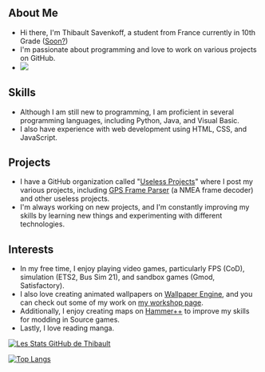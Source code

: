 ## About Me
- Hi there, I'm Thibault Savenkoff, a student from France currently in 10th Grade ([Soon?](https://pastebin.com/raw/tJWgJ0mE))
- I'm passionate about programming and love to work on various projects on GitHub.
- <img src="https://badge.stateful.com/Thibault-Savenkoff/status.svg"/>

## Skills
- Although I am still new to programming, I am proficient in several programming languages, including Python, Java, and Visual Basic.
- I also have experience with web development using HTML, CSS, and JavaScript.

## Projects
- I have a GitHub organization called "[Useless Projects](https://www.github.com/Useless-Projects)" where I post my various projects, including [GPS Frame Parser](https://github.com/Useless-Projects/GPS-Frame-Parser) (a NMEA frame decoder) and other useless projects.
- I'm always working on new projects, and I'm constantly improving my skills by learning new things and experimenting with different technologies.

## Interests
- In my free time, I enjoy playing video games, particularly FPS (CoD), simulation (ETS2, Bus Sim 21), and sandbox games (Gmod, Satisfactory).
- I also love creating animated wallpapers on [Wallpaper Engine](https://store.steampowered.com/app/431960/Wallpaper_Engine), and you can check out some of my work on [my workshop page](https://www.steamcommunity.com/id/TSGAMEMING/myworkshopfiles/?appid=431960&sort=score&browsefilter=myfiles&view=imagewall).
- Additionally, I enjoy creating maps on [Hammer++](https://ficool2.github.io/HammerPlusPlus-Website) to improve my skills for modding in Source games.
- Lastly, I love reading manga.

[![Les Stats GitHub de Thibault](https://github-readme-stats.vercel.app/api?username=Thibault-Savenkoff&show_icons=true&theme=solarized-dark&locale=fr)](https://github.com/anuraghazra/github-readme-stats)

[![Top Langs](https://github-readme-stats.vercel.app/api/top-langs/?username=Thibault-Savenkoff&theme=solarized-dark&locale=fr)](https://github.com/anuraghazra/github-readme-stats)
